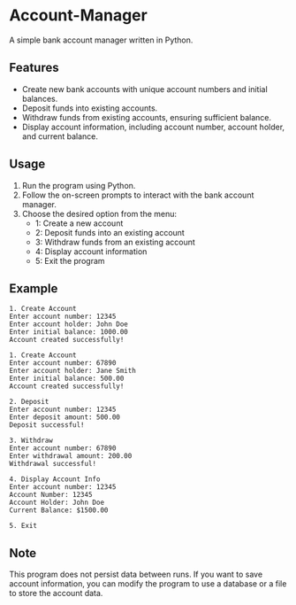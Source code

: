 # Account-Manager

A simple bank account manager written in Python.

## Features

- Create new bank accounts with unique account numbers and initial balances.
- Deposit funds into existing accounts.
- Withdraw funds from existing accounts, ensuring sufficient balance.
- Display account information, including account number, account holder, and current balance.

## Usage

1. Run the program using Python.
2. Follow the on-screen prompts to interact with the bank account manager.
3. Choose the desired option from the menu:
   - 1: Create a new account
   - 2: Deposit funds into an existing account
   - 3: Withdraw funds from an existing account
   - 4: Display account information
   - 5: Exit the program

## Example

```
1. Create Account
Enter account number: 12345
Enter account holder: John Doe
Enter initial balance: 1000.00
Account created successfully!

1. Create Account
Enter account number: 67890
Enter account holder: Jane Smith
Enter initial balance: 500.00
Account created successfully!

2. Deposit
Enter account number: 12345
Enter deposit amount: 500.00
Deposit successful!

3. Withdraw
Enter account number: 67890
Enter withdrawal amount: 200.00
Withdrawal successful!

4. Display Account Info
Enter account number: 12345
Account Number: 12345
Account Holder: John Doe
Current Balance: $1500.00

5. Exit
```

## Note

This program does not persist data between runs. If you want to save account information, you can modify the program to use a database or a file to store the account data.
